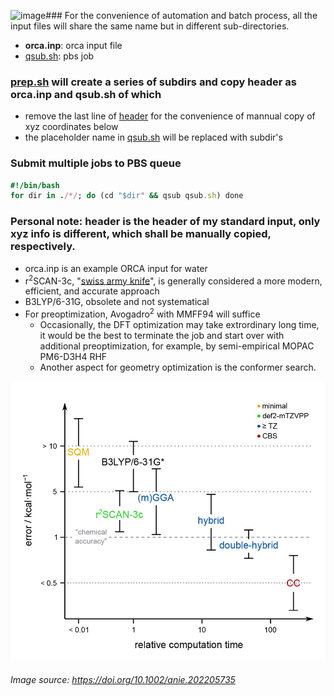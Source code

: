 <img width="310" height="123" alt="image" src="https://github.com/user-attachments/assets/a4c4166f-99e3-4cc1-a38e-1d0689956343" />### For the convenience of automation and batch process, all the input files will share the same name but in different sub-directories.
- **orca.inp**: orca input file
- [qsub.sh](https://github.com/er1czz/ORCA-scripts/blob/main/orca_input/qsub.sh): pbs job
  
### [prep.sh](https://github.com/er1czz/ORCA-scripts/blob/main/orca_input/prep.sh) will create a series of subdirs and copy header as orca.inp and qsub.sh of which
- remove the last line of [header](https://github.com/er1czz/ORCA-scripts/blob/main/orca_input/header) for the convenience of mannual copy of xyz coordinates below
- the placeholder name in [qsub.sh](https://github.com/er1czz/ORCA-scripts/blob/main/orca_input/qsub.sh) will be replaced with subdir's


### Submit multiple jobs to PBS queue
```ruby
#!/bin/bash
for dir in ./*/; do (cd "$dir" && qsub qsub.sh) done
```


### Personal note: header is the header of my standard input, only xyz info is different, which shall be manually copied, respectively.
- orca.inp is an example ORCA input for water
- r<sup>2</sup>SCAN-3c, "[swiss army knife](https://doi.org/10.1063/5.0040021)", is generally considered a more modern, efficient, and accurate approach
- B3LYP/6-31G, obsolete and not systematical
- For preoptimization, Avogadro<sup>2</sup> with MMFF94 will suffice
  - Occasionally, the DFT optimization may take extrordinary long time, it would be the best to terminate the job and start over with additional preoptimization, for example, by semi-empirical MOPAC PM6-D3H4 RHF
  - Another aspect for geometry optimization is the conformer search.
<img src="https://github.com/er1czz/ORCA-scripts/blob/main/orca_input/anie202205735fig0001m.jpg" width="600">

###### Image source:  https://doi.org/10.1002/anie.202205735
